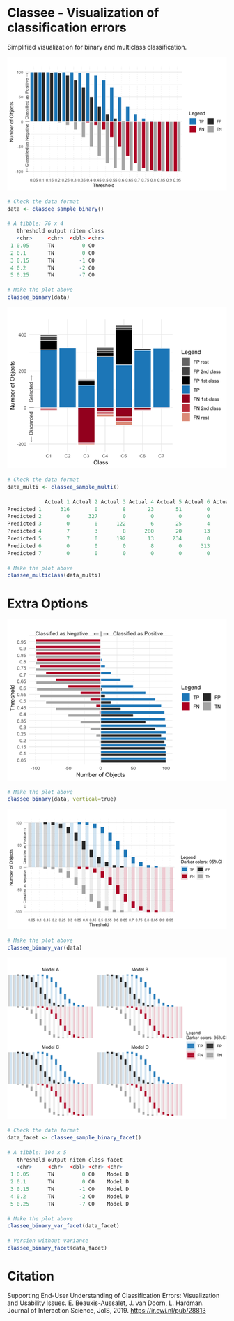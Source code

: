 # Classee - Visualization of classification errors

Simplified visualization for binary and multiclass classification.

![Image](example_binary.png "icon")

```r
# Check the data format
data <- classee_sample_binary()

# A tibble: 76 x 4
   threshold output nitem class
   <chr>     <chr>  <dbl> <chr>
 1 0.05      TN         0 C0   
 2 0.1       TN         0 C0   
 3 0.15      TN        -1 C0   
 4 0.2       TN        -2 C0   
 5 0.25      TN        -7 C0   

# Make the plot above
classee_binary(data)
```

![Image](example_multiclass.png "icon")

```r
# Check the data format
data_multi <- classee_sample_multi()

            Actual 1 Actual 2 Actual 3 Actual 4 Actual 5 Actual 6 Actual 7
Predicted 1      316        0        8       23       51        0        1
Predicted 2        0      327        0        0        0        0        0
Predicted 3        0        0      122        6       25        4        0
Predicted 4        7        3        8      280       20       13        0
Predicted 5        7        0      192       13      234        0        5
Predicted 6        0        0        0        8        0      313        0
Predicted 7        0        0        0        0        0        0      324

# Make the plot above
classee_multiclass(data_multi)
```

# Extra Options

![Image](example_vertical.png "icon")

```r
# Make the plot above
classee_binary(data, vertical=true)
```

![Image](example_variance.png "icon")

```r
# Make the plot above
classee_binary_var(data)
```

![Image](example_facet.png "icon")

```r
# Check the data format
data_facet <- classee_sample_binary_facet()

# A tibble: 304 x 5
   threshold output nitem class facet  
   <chr>     <chr>  <dbl> <chr> <chr>  
 1 0.05      TN         0 C0    Model D
 2 0.1       TN         0 C0    Model D
 3 0.15      TN        -1 C0    Model D
 4 0.2       TN        -2 C0    Model D
 5 0.25      TN        -7 C0    Model D

# Make the plot above
classee_binary_var_facet(data_facet)

# Version without variance
classee_binary_facet(data_facet)
```

# Citation

Supporting End-User Understanding of Classification Errors: Visualization and Usability Issues.
E. Beauxis-Aussalet, J. van Doorn, L. Hardman.
Journal of Interaction Science, JoIS, 2019.
https://ir.cwi.nl/pub/28813
